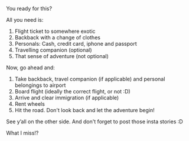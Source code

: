 You ready for this?

All you need is:

1) Flight ticket to somewhere exotic
2) Backback with a change of clothes 
3) Personals: Cash, credit card, iphone and passport 
4) Travelling companion (optional)
5) That sense of adventure (not optional)

Now, go ahead and:

1) Take backback, travel companion (if applicable) and personal belongings to airport
2) Board flight (ideally the correct flight, or not :D) 
3) Arrive and clear immigration (if applicable)
4) Rent wheels
5) Hit the road. Don't look back and let the adventure begin!

See y’all on the other side. And don't forget to post those insta stories :D

What I miss!?